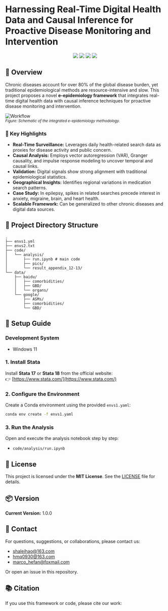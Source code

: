 
# Harnessing Real-Time Digital Health Data and Causal Inference for Proactive Disease Monitoring and Intervention




<p align="center">
  <img src="https://img.shields.io/badge/Stata-17%2F18-lightgrey?logo=stata" />
  <img src="https://img.shields.io/badge/Python-3.8+-blue?logo=python" />
  <img src="https://img.shields.io/badge/License-MIT-green?logo=github" />
  <img src="https://img.shields.io/badge/Version-1.0.0-orange" />
</p>



## 📝 Overview

Chronic diseases account for over 80% of the global disease burden, yet traditional epidemiological methods are resource-intensive and slow. This project proposes a novel **e-epidemiology framework** that integrates real-time digital health data with causal inference techniques for proactive disease monitoring and intervention.

![Workflow](flow.png)  
*<sub>Figure: Schematic of the integrated e-epidemiology methodology.</sub>*

### 🌟 Key Highlights

- **Real-Time Surveillance:** Leverages daily health-related search data as proxies for disease activity and public concern.
- **Causal Analysis:** Employs vector autoregression (VAR), Granger causality, and impulse response modeling to uncover temporal and causal links.
- **Validation:** Digital signals show strong alignment with traditional epidemiological statistics.
- **Geographical Insights:** Identifies regional variations in medication search patterns.
- **Case Study:** In epilepsy, spikes in related searches precede interest in anxiety, migraine, brain, and heart health.
- **Scalable Framework:** Can be generalized to other chronic diseases and digital data sources.


## 📁 Project Directory Structure

```plaintext
.
├── envs1.yml
├── envs2.txt
├── code/
│   └── analysis/
│       ├── run.ipynb # main code
│       ├── pics/
│       └── result_appendix_12-13/
└── data/
    ├── baidu/
    │   ├── comorbidities/
    │   ├── GBD/
    │   └── organs/
    └── google/
        ├── ASMs/
        ├── comorbidities/
        └── GBD/
```


## 🚀 Setup Guide

###  Development System

- Windows 11

### 1. Install Stata

Install **Stata 17** or **Stata 18** from the official website:  
👉 [https://www.stata.com/](https://www.stata.com/)

### 2. Configure the Environment

Create a Conda environment using the provided `envs1.yaml`:
```bash
conda env create -f envs1.yaml
```

### 3. Run the Analysis

Open and execute the analysis notebook step by step:
- `code/analysis/run.ipynb`



## 📄 License

This project is licensed under the **MIT License**. See the [LICENSE](LICENSE) file for details.



## 📦 Version

**Current Version:** 1.0.0


## 📧 Contact

For questions, suggestions, or collaborations, please contact us:

- shaleihao@163.com
- hmq0930@163.com
- marco_hefan@foxmail.com

Or open an issue in this repository.



## 📚 Citation

If you use this framework or code, please cite our work:

```

```

